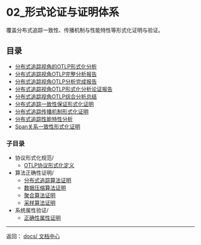 # 02_形式论证与证明体系

覆盖分布式追踪一致性、传播机制与性能特性等形式化证明与验证。

## 目录

- [分布式追踪视角的OTLP形式化分析](./分布式追踪视角的OTLP形式化分析.md)
- [分布式追踪视角OTLP完整分析报告](./分布式追踪视角OTLP完整分析报告.md)
- [分布式追踪视角OTLP分析完成报告](./分布式追踪视角OTLP分析完成报告.md)
- [分布式追踪视角OTLP形式化分析论证报告](./分布式追踪视角OTLP形式化分析论证报告.md)
- [分布式追踪视角OTLP综合分析总结](./分布式追踪视角OTLP综合分析总结.md)
- [分布式追踪一致性保证形式化证明](./分布式追踪一致性保证形式化证明.md)
- [分布式追踪传播机制形式化证明](./分布式追踪传播机制形式化证明.md)
- [分布式追踪性能特性分析](./分布式追踪性能特性分析.md)
- [Span关系一致性形式化证明](./Span关系一致性形式化证明.md)

### 子目录

- 协议形式化规范/
  - [OTLP协议形式化定义](./协议形式化规范/OTLP协议形式化定义.md)
- 算法正确性证明/
  - [分布式追踪算法证明](./算法正确性证明/分布式追踪算法证明.md)
  - [数据压缩算法证明](./算法正确性证明/数据压缩算法证明.md)
  - [聚合算法证明](./算法正确性证明/聚合算法证明.md)
  - [采样算法证明](./算法正确性证明/采样算法证明.md)
- 系统属性验证/
  - [正确性属性证明](./系统属性验证/正确性属性证明.md)

---

返回： [docs/ 文档中心](../README.md)
